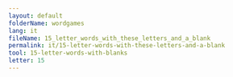 ```yaml
---
layout: default
folderName: wordgames
lang: it
fileName: 15_letter_words_with_these_letters_and_a_blank
permalink: it/15-letter-words-with-these-letters-and-a-blank
tool: 15-letter-words-with-blanks
letter: 15
---
```

